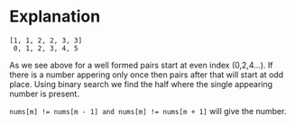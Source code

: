 # Explanation

```
[1, 1, 2, 2, 3, 3]
 0, 1, 2, 3, 4, 5
 ```
 As we see above for a well formed pairs start at even index (0,2,4...). 
 If there is a number appering only once then pairs after that will start at odd place.
 Using binary search we find the half where the single appearing number is present.
 
 `nums[m] != nums[m - 1] and nums[m] != nums[m + 1]` will give the number.



